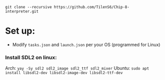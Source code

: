 ```
git clone --recursive https://github.com/TilenS6/Chip-8-interpreter.git
```

# Set up:
- Modify `tasks.json` and `launch.json` per your OS (programmed for Linux)

### Install SDL2 on linux:
Arch: `yay -Sy sdl2 sdl2_image sdl2_ttf sdl2_mixer`
Ubuntu: `sudo apt install libsdl2-dev libsdl2-image-dev libsdl2-ttf-dev`

